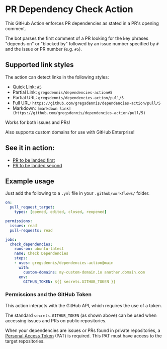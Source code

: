 # PR Dependency Check Action

This GitHub Action enforces PR dependencies as stated in a PR's opening comment.

The bot parses the first comment of a PR looking for the key phrases "depends on" or "blocked by" followed by an issue number specified by `#` and the issue or PR number (e.g. `#5`).

## Supported link styles

The action can detect links in the following styles:

- Quick Link: `#5`
- Partial Link: `gregsdennis/dependencies-action#5`
- Partial URL: `gregsdennis/dependencies-action/pull/5`
- Full URL: `https://github.com/gregsdennis/dependencies-action/pull/5`
- Markdown: `[markdown link](https://github.com/gregsdennis/dependencies-action/pull/5)`

Works for both issues and PRs!

Also supports custom domains for use with GitHub Enterprise!

## See it in action:

- [PR to be landed first](http://github.com/gregsdennis/dependencies-action/pull/4)
- [PR to be landed second](http://github.com/gregsdennis/dependencies-action/pull/5)

## Example usage

Just add the following to a `.yml` file in your `.github/workflows/` folder.

```yaml
on:
  pull_request_target: 
    types: [opened, edited, closed, reopened]

permissions:
  issues: read
  pull-requests: read

jobs:
  check_dependencies:
    runs-on: ubuntu-latest
    name: Check Dependencies
    steps:
    - uses: gregsdennis/dependencies-action@main
      with:
        custom-domains: my-custom-domain.io another.domain.com
      env:
        GITHUB_TOKEN: ${{ secrets.GITHUB_TOKEN }}
```

### Permissions and the GitHub Token

This action interacts with the GitHub API, which requires the use of a token.

The standard `secrets.GITHUB_TOKEN` (as shown above) can be used when accessing issues and PRs on public repositories.

When your dependencies are issues or PRs found in private repositories, a [Personal Access Token](https://docs.github.com/en/authentication/keeping-your-account-and-data-secure/managing-your-personal-access-tokens#creating-a-fine-grained-personal-access-token) (PAT) is required.  This PAT must have access to the target repositories.